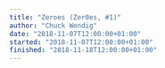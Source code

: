 ```yaml
---
title: "Zeroes (Zer0es, #1)"
author: "Chuck Wendig"
date: "2018-11-07T12:00:00+01:00"
started: "2018-11-07T12:00:00+01:00"
finished: "2018-11-18T12:00:00+01:00"
---
```

